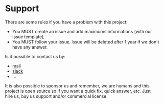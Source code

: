 # Support

There are some rules if you have a problem with this project:

- You MUST create an issue and add maximums informations (with our issue template),
- You MUST follow your issue. Issue will be deleted after 1 year if we don't have any answer.

Is it possible to contact us by:

- [mail](mailto:contact@project.com)
- [slack](http://project.slack.com)
- ...

It is also possible to sponsor us and remember, we are humans and this project is open source so if you want a quick fix, quick answer, etc. Just hire us, buy us support and/or commercial license.
